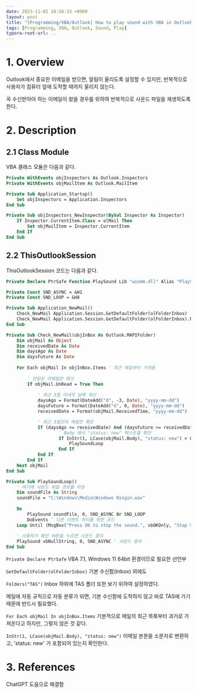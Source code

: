 ```yaml
---
date: 2023-11-01 10:58:33 +0900
layout: post
title: "[Programming/VBA/Outlook] How to play sound with VBA in Outlook?"
tags: [Programming, VBA, Outlook, Sound, Play]
typora-root-url: ..
---
```


# 1. Overview

Outlook에서 중요한 이메일을 받으면, 알림이 울리도록 설정할 수 있지만, 반복적으로 사용자가 컴퓨터 앞에 도착할 때까지 울리지 않는다.

꼭 수신받아야 하는 이메일이 왔을 경우를 위하여 반복적으로 사운드 파일을 재생하도록 한다.





# 2. Description

## 2.1 Class Module

VBA 클래스 모듈은 다음과 같다.

```vb
Private WithEvents objInspectors As Outlook.Inspectors
Private WithEvents objMailItem As Outlook.MailItem

Private Sub Application_Startup()
    Set objInspectors = Application.Inspectors
End Sub

Private Sub objInspectors_NewInspector(ByVal Inspector As Inspector)
    If Inspector.CurrentItem.Class = olMail Then
        Set objMailItem = Inspector.CurrentItem
    End If
End Sub
```





## 2.2 ThisOutlookSession

ThisOutlookSession 코드는 다음과 같다.

```vb
Private Declare PtrSafe Function PlaySound Lib "winmm.dll" Alias "PlaySoundA" (ByVal lpszName As String, ByVal hModule As Long, ByVal dwFlags As Long) As Long

Private Const SND_ASYNC = &H1
Private Const SND_LOOP = &H8

Private Sub Application_NewMail()
    Check_NewMail Application.Session.GetDefaultFolder(olFolderInbox)
    Check_NewMail Application.Session.GetDefaultFolder(olFolderInbox).Folders("TAS")
End Sub

Private Sub Check_NewMail(objInBox As Outlook.MAPIFolder)
    Dim objMail As Object
    Dim receivedDate As Date
    Dim daysAgo As Date
    Dim daysFuture As Date
    
    For Each objMail In objInBox.Items ' 최근 메일부터 가져옴
               
        ' 안읽은 이메일만 체크
        If objMail.UnRead = True Then
            
            ' 최근 3일 이내의 날짜 계산
            daysAgo = Format(DateAdd("d", -3, Date), "yyyy-mm-dd")
            daysFuture = Format(DateAdd("d", 0, Date), "yyyy-mm-dd")
            receivedDate = Format(objMail.ReceivedTime, "yyyy-mm-dd")

            ' 최근 3일간의 메일만 확인
            If (daysAgo <= receivedDate) And (daysFuture >= receivedDate) Then
                    ' Body 에서 "status: new" 텍스트를 확인
                    If InStr(1, LCase(objMail.Body), "status: new") > 0 Then
                        PlaySoundLoop
                    End If
            End If
        End If
    Next objMail
End Sub

Private Sub PlaySoundLoop()
    ' 여기에 사운드 파일 경로를 지정
    Dim soundFile As String
    soundFile = "C:\Windows\Media\Windows Ringin.wav"
    
    Do
        PlaySound soundFile, 0, SND_ASYNC Or SND_LOOP
        DoEvents ' 다른 이벤트 처리를 위한 코드
    Loop Until (MsgBox("Press OK to stop the sound.", vbOKOnly, "Stop Sound") = vbOK)
    
    ' 사용자가 확인 버튼을 누르면 사운드 중지
    PlaySound vbNullString, 0, SND_ASYNC ' 사운드 중지
End Sub
```



`Private Declare PtrSafe` VBA 7.1, Windows 11 64bit 환경이므로 필요한 선언부



`GetDefaultFolder(olFolderInbox)` 기본 수신함(Inbox) 외에도

`Folders("TAS")` Inbox 하위에 TAS 폴더 또한 보기 위하여 설정하였다.

메일에 자동 규칙으로 자동 분류가 되면, 기본 수신함에 도착하지 않고 바로 TAS에 가기 때문에 반드시 필요했다.



`For Each objMail In objInBox.Items` 기본적으로 메일의 최근 목록부터 과거로 가져온다고 하지만, 그렇지 않은 것 같다.



`InStr(1, LCase(objMail.Body), "status: new")` 이메일 본문을 소문자로 변환하고, 'status: new' 가 포함되어 있는지 확인한다.





# 3. References

ChatGPT 도움으로 해결함
